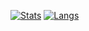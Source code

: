 [![Stats](https://github-readme-stats.vercel.app/api?username=cocona15531&count_private=true&show_icons=true)](https://github.com/cocona15531)
[![Langs](https://github-readme-stats.vercel.app/api/top-langs/?username=cocona15531&layout=compact)](https://github.com/cocona15531)


<!---
cocona15531/cocona15531 is a ✨ special ✨ repository because its `README.md` (this file) appears on your GitHub profile.
You can click the Preview link to take a look at your changes.
--->

